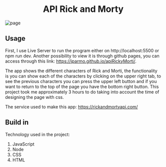 <h1 align = 'center'> API Rick and Morty </h1>

![page](https://user-images.githubusercontent.com/48310359/163172635-16d03dcb-02dc-4dbc-b2e8-362ad68b06d1.png)

<h2>Usage</h2>

<p> First, I use Live Server to run the program either on http://localhost:5500 or npm run dev. 
Another possibility to view it is through github pages, you can access through this link: 
  <a href="https://jparmo.github.io/apiRickyMorti/">https://jparmo.github.io/apiRickyMorti/</a>.</p>

<p> The app shows the different characters of Rick and Morti, the functionality is you can show each of the 
  characters by clicking on the upper right tab, to see the previous characters you can press the upper left 
  button and if you want to return to the top of the page you have the bottom right button. This project took me approximately 
  3 hours to do taking into account the time of designing the page with css. </p>
  
 <p> The service used to make this app: <a href="https://rickandmortyapi.com/"> https://rickandmortyapi.com/<a> </p>
  
  <h2> Build in</h2>
  
 <p> Technology used in the project: </p>
  
  <ol>
  <li>JavaScript</li>
  <li>Node</li>
  <li>CSS</li>
  <li>HTML</li>
</ol>

